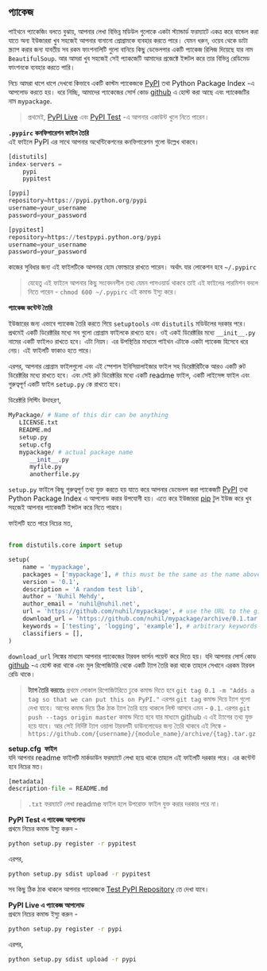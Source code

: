 ## প্যাকেজ  

পাইথনে প্যাকেজিং বলতে বুঝায়, আপনার লেখা বিভিন্ন মডিউল গুলোকে একটা স্ট্যান্ডার্ড ফরম্যাটে একত্র করে বান্ডেল করা যাতে অন্য ইউজাররা খুব সহজেই আপনার বানানো প্রোগ্রামকে ব্যবহার করতে পারে। যেমন ধরুন, ওয়েব থেকে ডাটা স্ক্র্যাপ করার জন্য যাবতীয় সব রকম ফাংশনালিটি গুলো বানিয়ে কিছু ডেভেলপার একটি প্যাকেজ রিলিজ দিয়েছে যার নাম `BeautifulSoup`. আর আমরা খুব সহজেই সেই প্যাকজেটি আমাদের প্রজেক্টে ইন্সটল করে তার বিভিন্ন রেডিমেড ফাংশনকে ব্যবহার করতে পারি।  

নিচে আমরা ধাপে ধাপে দেখবো কিভাবে একটি কাস্টম প্যাকেজকে [PyPI](https://pypi.python.org/pypi) তথা Python Package Index -এ আপলোড করতে হয়। ধরে নিচ্ছি, আমাদের প্যাকেজের সোর্স কোড [github](https://github.com) এ হোস্ট করা আছে এবং প্যাকেজটির নাম `mypackage`. 

> প্রথমেই, [PyPI Live](http://pypi.python.org/pypi?%3Aaction=register_form) এবং [PyPI Test](http://testpypi.python.org/pypi?%3Aaction=register_form) -এ আপনার একাউন্ট খুলে নিতে পারেন।  


**`.pypirc` কনফিগারেশন ফাইল তৈরি**  
এই ফাইলে PyPI এর সাথে আপনার অথেন্টিকেশনের কনফিগারেশন গুলো উল্লেখ থাকবে।  

```python
[distutils]
index-servers =
    pypi
    pypitest

[pypi]
repository=https://pypi.python.org/pypi
username=your_username
password=your_password

[pypitest]
repository=https://testpypi.python.org/pypi
username=your_username
password=your_password
```   
কাজের সুবিধার জন্য এই ফাইলটিকে আপনার হোম ফোল্ডারে রাখতে পারেন। অর্থাৎ যার লোকেশন হবে `~/.pypirc` 

> যেহেতু এই ফাইলে আপনার কিছু সংবেদনশীল তথ্য যেমন পাসওয়ার্ড থাকবে তাই এই ফাইলের পারমিশন বদলে নিতে পারেন - `chmod 600 ~/.pypirc` এই কমান্ড ইস্যু করে।  

**প্যাকেজ কন্টেন্ট তৈরি**  

ইউজারের জন্য এভাবে প্যাকেজ তৈরি করতে গিয়ে `setuptools` এবং `distutils` মডিউলের দরকার পরে। প্রথমেই একটি ডিরেক্টরির মধ্যে সব গুলো প্রোগ্রাম ফাইলকে রাখতে হবে। ওই একই ডিরেক্টরির মধ্যে `__init__.py` নামের একটি ফাইলও রাখতে হবে। এটা নিয়ম। এর উপস্থিতির মাধ্যমে পাইথন এটাকে একটা প্যাকেজ হিসেবে ধরে নেয়। এই ফাইলটি ফাকাও হতে পারে।   

এরপর, আপনার প্রোগ্রাম ফাইলগুলো এবং এই স্পেশাল ইনিসিয়ালাইজার ফাইল সহ ডিরেক্টরিটিকে আরও একটি রুট ডিরেক্টরির মধ্যে রাখতে হবে। এবং সেই রুট ডিরেক্টরির মধ্যে একটি readme ফাইল, একটি লাইসেন্স ফাইল এবং গুরুত্বপূর্ণ একটি ফাইল `setup.py` কে রাখতে হবে।  

ডিরেক্টরি লিস্টিং উদাহরণ,  

```python
MyPackage/ # Name of this dir can be anything
   LICENSE.txt
   README.md
   setup.py
   setup.cfg
   mypackage/ # actual package name
      __init__.py
      myfile.py
      anotherfile.py
```  

`setup.py` ফাইলে কিছু গুরুত্বপূর্ণ তথ্য যুক্ত করতে হয় যাতে করে আপনার ডেভেলপ করা প্যাকেজটি [PyPI](https://pypi.python.org/pypi) তথা Python Package Index এ আপলোড করার উপযোগী হয়। এতে করে ইউজাররা [pip](https://pypi.python.org/pypi/pip) টুল ইউজ করে খুব সহজেই আপনার প্যাকেজটি ইন্সটল করে নিতে পারবে।  

ফাইলটি হতে পারে নিচের মত,  

```python

from distutils.core import setup

setup(
    name = 'mypackage',
    packages = ['mypackage'], # this must be the same as the name above
    version = '0.1',
    description = 'A random test lib',
    author = 'Nuhil Mehdy',
    author_email = 'nuhil@nuhil.net',
    url = 'https://github.com/nuhil/mypackage', # use the URL to the github repo
    download_url = 'https://github.com/nuhil/mypackage/archive/0.1.tar.gz', # I'll explain this in a second
    keywords = ['testing', 'logging', 'example'], # arbitrary keywords
    classifiers = [],
)
```  

`download_url` লিঙ্কের মাধ্যমে আপনার প্যাকেজের টারবল ভার্সন পয়েন্ট করে দিতে হয়। যদি আপনার সোর্স কোড [github](https://github.com/) -এ হোস্ট করা থাকে এবং মুল রিপোজিটরি থেকে একটি ট্যাগ তৈরি করা থাকে তাহলে সেখানে এরকম টারবল রেডি থাকে। 

> **ট্যাগ তৈরি করতেঃ** প্রথমে লোকাল রিপোজিটরিতে ঢুকে কমান্ড দিতে হবে `git tag 0.1 -m "Adds a tag so that we can put this on PyPI."` এরপর `git tag` কমান্ড দিয়ে ট্যাগ গুলো দেখা যাবে। আগের কমান্ড দিয়ে ঠিক ঠাক ট্যাগ তৈরি হয়ে থাকলে লিস্ট আসবে এমন - `0.1`. এরপর `git push --tags origin master` কমান্ড দিতে হবে যার মাধ্যমে github এ এই ট্যাগের তথ্য যুক্ত হয়ে যাবে। আর সেই নির্দিষ্ট ট্যাগ ওয়ালা টারবলটী ডাউনলোডের জন্য তৈরি থাকবে এই লিঙ্কে - `https://github.com/{username}/{module_name}/archive/{tag}.tar.gz`  

**setup.cfg  ফাইল**  
যদি আপনার readme ফাইলটি মার্কডাউন ফরম্যাটে লেখা হয়ে থাকে তাহলে এই ফাইলটি দরকার পরে। এর কন্টেন্ট হবে নিচের মত।  

```python
[metadata]
description-file = README.md    
```   
> `.txt` ফরম্যাটে লেখা readme ফাইল হলে উপরোক্ত ফাইল যুক্ত করার দরকার পরে না। 




**PyPI Test এ প্যাকেজ আপলোড**  
প্রথমে নিচের কমান্ড ইস্যু করুন - 

```sh
python setup.py register -r pypitest
```  

এরপর,  

```sh
python setup.py sdist upload -r pypitest
```  

সব কিছু ঠিক ঠাক থাকলে আপনার প্যাকেজকে [Test PyPI Repository](https://testpypi.python.org/pypi) তে দেখা যাবে।   

**PyPI Live এ প্যাকেজ আপলোড**  
প্রথমে নিচের কমান্ড ইস্যু করুন - 

```sh
python setup.py register -r pypi
```  

এরপর,  

```sh
python setup.py sdist upload -r pypi
```  